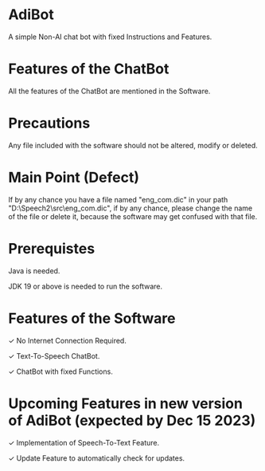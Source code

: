 # AdiBot
A simple Non-AI chat bot with fixed Instructions and Features.
# Features of the ChatBot
All the features of the ChatBot are mentioned in the Software.
# Precautions
Any file included with the software should not be altered, modify or deleted.
# Main Point (Defect)
If by any chance you have a file named "eng_com.dic" in your path "D:\Speech2\src\eng_com.dic", if by any chance, please change the name of the file or delete it, because the software may get confused with that file.
# Prerequistes
Java is needed.

JDK 19 or above is needed to run the software.

# Features of the Software
✓ No Internet Connection Required.

✓ Text-To-Speech ChatBot.

✓ ChatBot with fixed Functions.

# Upcoming Features in new version of AdiBot (expected by Dec 15 2023)
✓ Implementation of Speech-To-Text Feature.

✓ Update Feature to automatically check for updates.
